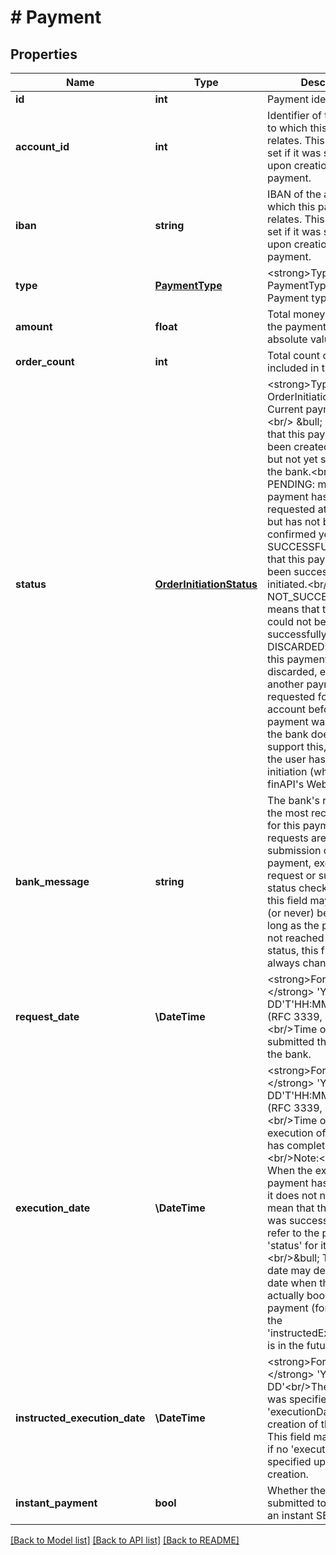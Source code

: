 # # Payment

## Properties

Name | Type | Description | Notes
------------ | ------------- | ------------- | -------------
**id** | **int** | Payment identifier |
**account_id** | **int** | Identifier of the account to which this payment relates. This field is only set if it was specified upon creation of the payment. | [optional]
**iban** | **string** | IBAN of the account to which this payment relates. This field is only set if it was specified upon creation of the payment. | [optional]
**type** | [**PaymentType**](PaymentType.md) | &lt;strong&gt;Type:&lt;/strong&gt; PaymentType&lt;br/&gt; Payment type |
**amount** | **float** | Total money amount of the payment order(s), as absolute value |
**order_count** | **int** | Total count of orders included in this payment |
**status** | [**OrderInitiationStatus**](OrderInitiationStatus.md) | &lt;strong&gt;Type:&lt;/strong&gt; OrderInitiationStatus&lt;br/&gt; Current payment status:&lt;br/&gt; &amp;bull; OPEN: means that this payment has been created in finAPI, but not yet submitted to the bank.&lt;br/&gt; &amp;bull; PENDING: means that this payment has been requested at the bank,  but has not been confirmed yet.&lt;br/&gt; &amp;bull; SUCCESSFUL: means that this payment has been successfully initiated.&lt;br/&gt; &amp;bull; NOT_SUCCESSFUL: means that this payment could not be initiated successfully.&lt;br/&gt; &amp;bull; DISCARDED: means that this payment was discarded, either because another payment was requested for the same account before this payment was initiated and the bank does not support this, or because the user has aborted the initiation (when using finAPI&#39;s Web Form). |
**bank_message** | **string** | The bank&#39;s response to the most recent request for this payment. Possible requests are: Initial submission of the payment, execution request or subsequent status checks. Note that this field may not always (or never) be set. Also, as long as the payment has not reached its final status, this field can always change. | [optional]
**request_date** | **\DateTime** | &lt;strong&gt;Format:&lt;/strong&gt; &#39;YYYY-MM-DD&#39;T&#39;HH:MM:SS.SSSXXX&#39; (RFC 3339, section 5.6)&lt;br/&gt;Time of when finAPI submitted this payment to the bank. | [optional]
**execution_date** | **\DateTime** | &lt;strong&gt;Format:&lt;/strong&gt; &#39;YYYY-MM-DD&#39;T&#39;HH:MM:SS.SSSXXX&#39; (RFC 3339, section 5.6)&lt;br/&gt;Time of when the execution of this payment has completed.&lt;br/&gt;&lt;br/&gt;Note:&lt;br/&gt;&amp;bull; When the execution of a payment has completed, it does not necessarily mean that the payment was successful. Please refer to the payment &#39;status&#39; for its final status.&lt;br/&gt;&amp;bull; The execution date may deviate from the date when the bank will actually book the payment (for example if the &#39;instructedExecutionDate&#39; is in the future). | [optional]
**instructed_execution_date** | **\DateTime** | &lt;strong&gt;Format:&lt;/strong&gt; &#39;YYYY-MM-DD&#39;&lt;br/&gt;The date that was specified as &#39;executionDate&#39; upon creation of the payment. This field may not be set if no &#39;executionDate&#39; was specified upon payment creation. | [optional]
**instant_payment** | **bool** | Whether the order was submitted to the bank as an instant SEPA order. | [optional]

[[Back to Model list]](../../README.md#models) [[Back to API list]](../../README.md#endpoints) [[Back to README]](../../README.md)
